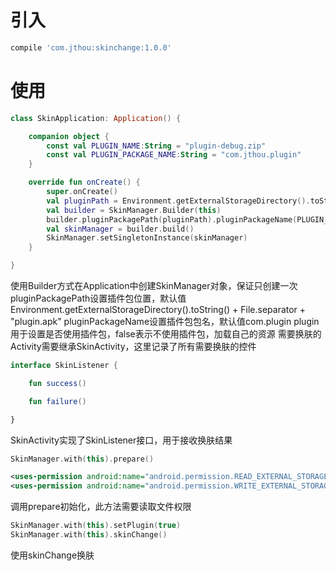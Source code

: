 # 引入
```gradle
compile 'com.jthou:skinchange:1.0.0'
```
# 使用
```kotlin
class SkinApplication: Application() {

    companion object {
        const val PLUGIN_NAME:String = "plugin-debug.zip"
        const val PLUGIN_PACKAGE_NAME:String = "com.jthou.plugin"
    }

    override fun onCreate() {
        super.onCreate()
        val pluginPath = Environment.getExternalStorageDirectory().toString() + File.separator + PLUGIN_NAME
        val builder = SkinManager.Builder(this)
        builder.pluginPackagePath(pluginPath).pluginPackageName(PLUGIN_PACKAGE_NAME).plugin(true)
        val skinManager = builder.build()
        SkinManager.setSingletonInstance(skinManager)
    }

}
```
使用Builder方式在Application中创建SkinManager对象，保证只创建一次
pluginPackagePath设置插件包位置，默认值Environment.getExternalStorageDirectory().toString() + File.separator + "plugin.apk"
pluginPackageName设置插件包包名，默认值com.plugin
plugin用于设置是否使用插件包，false表示不使用插件包，加载自己的资源
需要换肤的Activity需要继承SkinActivity，这里记录了所有需要换肤的控件
```kotlin
interface SkinListener {

    fun success()

    fun failure()

}
```
SkinActivity实现了SkinListener接口，用于接收换肤结果
```kotlin
SkinManager.with(this).prepare()
```
```xml
<uses-permission android:name="android.permission.READ_EXTERNAL_STORAGE" />
<uses-permission android:name="android.permission.WRITE_EXTERNAL_STORAGE" />
```
调用prepare初始化，此方法需要读取文件权限
```kotlin
SkinManager.with(this).setPlugin(true)
SkinManager.with(this).skinChange()
```
使用skinChange换肤
